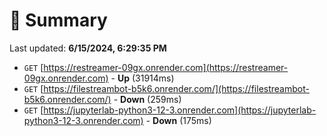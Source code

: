 # 📖 Summary
Last updated: **6/15/2024, 6:29:35 PM**

- `GET` [https://restreamer-09gx.onrender.com](https://restreamer-09gx.onrender.com) - **Up** (31914ms)
- `GET` [https://filestreambot-b5k6.onrender.com/](https://filestreambot-b5k6.onrender.com/) - **Down** (259ms)
- `GET` [https://jupyterlab-python3-12-3.onrender.com](https://jupyterlab-python3-12-3.onrender.com) - **Down** (175ms)
